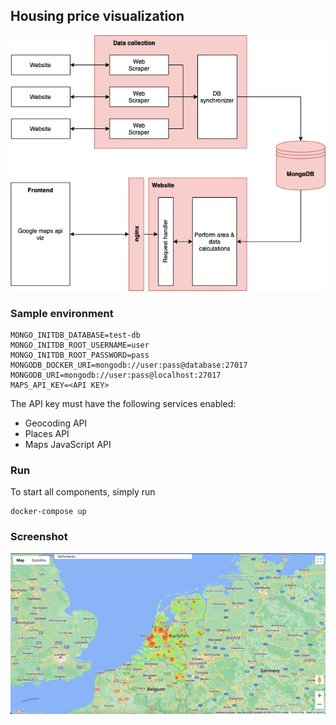 ## Housing price visualization

![Architecture](docs/diagram.png)

### Sample environment
    MONGO_INITDB_DATABASE=test-db
    MONGO_INITDB_ROOT_USERNAME=user
    MONGO_INITDB_ROOT_PASSWORD=pass
    MONGODB_DOCKER_URI=mongodb://user:pass@database:27017
    MONGODB_URI=mongodb://user:pass@localhost:27017
    MAPS_API_KEY=<API KEY>

The API key must have the following services enabled:
* Geocoding API
* Places API
* Maps JavaScript API

### Run

To start all components, simply run

    docker-compose up

### Screenshot

![Screenshot](docs/screenshot.png)
